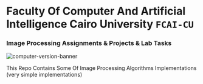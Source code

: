 # Faculty Of Computer And Artificial Intelligence Cairo University `FCAI-CU`
### Image Processing Assignments & Projects & Lab Tasks

![computer-version-banner](https://user-images.githubusercontent.com/62524855/141000703-c6901fe1-9e6e-4f36-a78a-71d44de65691.jpg)


This Repo Contains Some Of Image Processing Algorithms Implementations (very simple implementations)
